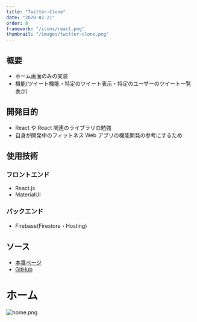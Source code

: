 ```yaml
---
title: "Twitter-Clone"
date: "2020-02-21"
order: 8
framework: "/icons/react.png"
thumbnail: "/images/twitter-clone.png"
---
```


## 概要

- ホーム画面のみの実装
- 機能(ツイート機能・特定のツイート表示・特定のユーザーのツイート一覧表示)

## 開発目的

- React や React 関連のライブラリの勉強
- 自身が開発中のフィットネス Web アプリの機能開発の参考にするため

## 使用技術

### フロントエンド

- React.js
- MaterialUI

### バックエンド

- Firebase(Firestore・Hosting)

## ソース

- [本番ページ](https://twitter-clone-gilt-gamma.vercel.app/)
- [GitHub](https://github.com/kaity-kaity/twitter-clone)

# ホーム

![home.png](/images/twitter-clone.png)
